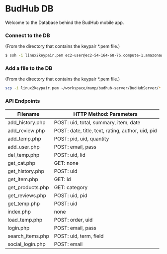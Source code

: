 # BudHub DB
Welcome to the Database behind the BudHub mobile app.

### Connect to the DB
(From the directory that contains the keypair *.pem file.)
```sh
$ ssh -i linux2keypair.pem ec2-user@ec2-54-164-68-76.compute-1.amazonaws.com
```
### Add a file to the DB
(From the directory that contains the keypair *.pem file.)
```sh
scp -i linux2keypair.pem ~/workspace/mamp/budhub-server/BudHubServer/*.php ec2-user@ec2-54-164-68-76.compute-1.amazonaws.com:/var/www/html
```
### API Endpoints
| Filename | HTTP Method: Parameters |
| ------ | ------ |
| add_history.php | POST: uid, total, summary, item, date |
| add_review.php | POST: date, title, text, rating, author, uid, pid |
| add_temp.php | POST: pid, uid, quantity |
| add_user.php | POST: email, pass |
| del_temp.php | POST: uid, lid |
| get_cat.php | GET: none |
| get_history.php | POST: uid |
| get_item.php | GET: id |
| get_products.php | GET: category |
| get_reviews.php | POST: uid, pid |
| get_temp.php | POST: uid |
| index.php | none |
| load_temp.php | POST: order, uid |
| login.php | POST: email, pass |
| search_items.php | POST: uid, term, field|
| social_login.php | POST: email |
